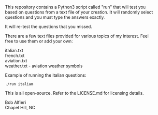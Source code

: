 This repository contains a Python3 script called "run" that will test you based on questions from a text file of your creation. It will randomly select questions and you must type the answers exactly. 

It will re-test the questions that you missed.

There are a few text files provided for various topics of my interest. Feel free to use them or add your own:

italian.txt<br>
french.txt<br>
aviation.txt<br>
weather.txt - aviation weather symbols<br>

Example of running the italian questions:

    ./run italian

This is all open-source.  Refer to the LICENSE.md for licensing details.  

Bob Alfieri<br>
Chapel Hill, NC
